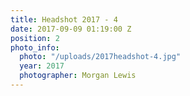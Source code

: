```yaml
---
title: Headshot 2017 - 4
date: 2017-09-09 01:19:00 Z
position: 2
photo_info:
  photo: "/uploads/2017headshot-4.jpg"
  year: 2017
  photographer: Morgan Lewis
---
```


